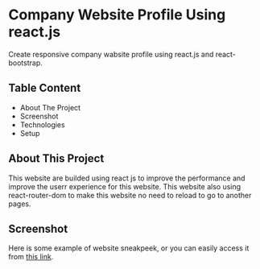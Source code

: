 # Company Website Profile Using react.js
Create responsive company wabsite profile using react.js and react-bootstrap.

## Table Content
- About The Project
- Screenshot
- Technologies
- Setup

## About This Project
This website are builded using react js to improve the performance and improve the userr experience for this website. This website also using react-router-dom to make this website no need to reload to go to another pages. 

## Screenshot
Here is some example of website sneakpeek, or you can easily access it from  [this link](https://januputrasejahtera.com/).
